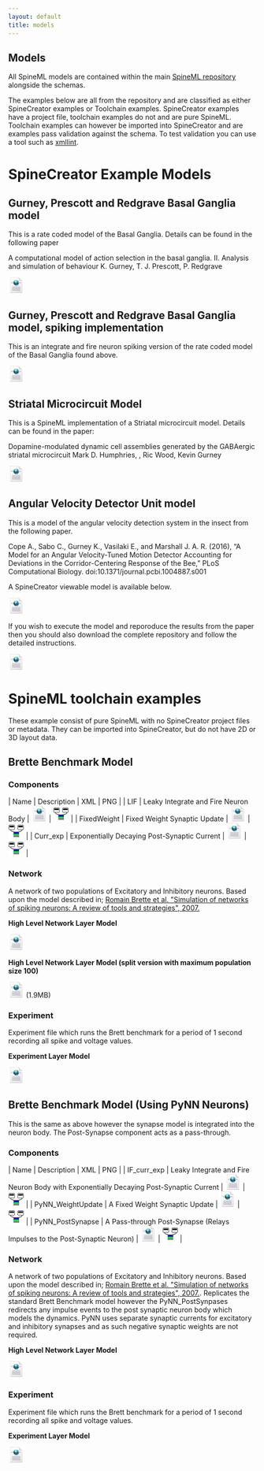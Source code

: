 ```yaml
---
layout: default
title: models
---
```


Models
-----

All SpineML models are contained within the main [SpineML repository](https://github.com/SpineML/spineml) alongside the schemas.

The examples below are all from the repository and are classified as either SpineCreator examples or Toolchain examples. SpineCreator examples have a project file, toolchain examples do not and are pure SpineML. Toolchain examples can however be imported into SpineCreator and are examples pass validation against the schema. To test validation you can use a tool such as [xmllint](http://xmlsoft.org/xmllint.html).

# SpineCreator Example Models

## Gurney, Prescott and Redgrave Basal Ganglia model

This is a rate coded model of the Basal Ganglia. Details can be found in the following paper 

A computational model of action selection in the basal ganglia. II. Analysis and simulation of behaviour K. Gurney, T. J. Prescott, P. Redgrave

[![Link to SpineML Model](/public/images/Xml_icon.png)](https://github.com/SpineML/spineml/tree/master/examples/Basal%20Ganglia%20Rate%20Coded)

## Gurney, Prescott and Redgrave Basal Ganglia model, spiking implementation

This is an integrate and fire neuron spiking version of the rate coded model of the Basal Ganglia found above.

[![Link to SpineML Model](/public/images/Xml_icon.png)](https://github.com/SpineML/spineml/tree/master/examples/Basal%20Ganglia%20Spiking)

## Striatal Microcircuit Model

This is a SpineML implementation of a Striatal microcircuit model. Details can be found in the paper:

Dopamine-modulated dynamic cell assemblies generated by the GABAergic striatal microcircuit Mark D. Humphries, , Ric Wood, Kevin Gurney

[![Link to SpineML Model](/public/images/Xml_icon.png)](https://github.com/SpineML/spineml/tree/master/examples/Striatal%20Model)

## Angular Velocity Detector Unit model

This is a model of the angular velocity detection system in the insect from the following paper. 

Cope A., Sabo C., Gurney K., Vasilaki E., and Marshall J. A. R. (2016), “A Model for an Angular Velocity-Tuned Motion Detector Accounting for Deviations in the Corridor-Centering Response of the Bee,” PLoS Computational Biology. doi:10.1371/journal.pcbi.1004887.s001

A SpineCreator viewable model is available below.

[![Link to SpineML Model](/public/images/Xml_icon.png)](https://github.com/SpineML/spineml/tree/master/examples/Angular%20Detector%20Velocity%20Unit)

If you wish to execute the model and reporoduce the results from the paper then you should also download the complete repository and follow the detailed instructions.

[![Link to SpineML Model](/public/images/Xml_icon.png)](https://github.com/ajc158/HoneyBee-Angular-Velocity-Detection)

# SpineML toolchain examples

These example consist of pure SpineML with no SpineCreator project files or metadata. They can be imported into SpineCreator, but do not have 2D or 3D layout data.

## Brette Benchmark Model

### Components

| Name | Description | XML | PNG |
| LIF | Leaky Integrate and Fire Neuron Body | [![/public/images/Xml_icon.png](/public/images/Xml_icon.png)](https://github.com/SpineML/spineml/blob/master/examples/Brette%20Benchmark/LIF.xml) | [![Png icon.png](/public/images/Png_icon.png)](https://github.com/SpineML/spineml/blob/master/examples/Brette%20Benchmark/LIF.png) |
| FixedWeight | Fixed Weight Synaptic Update | [![/public/images/Xml_icon.png](/public/images/Xml_icon.png)](https://github.com/SpineML/spineml/blob/master/examples/Brette%20Benchmark/FixedWeight.xml) | [![Png icon.png](/public/images/Png_icon.png)](https://github.com/SpineML/spineml/blob/master/examples/Brette%20Benchmark/FixedWeight.png) |
| Curr_exp | Exponentially Decaying Post-Synaptic Current | [![/public/images/Xml_icon.png](/public/images/Xml_icon.png)](https://github.com/SpineML/spineml/blob/master/examples/Brette%20Benchmark/Curr_exp.xml) | [![Png icon.png](/public/images/Png_icon.png)](https://github.com/SpineML/spineml/blob/master/examples/Brette%20Benchmark/Curr_exp.png) |

### Network

A network of two populations of Excitatory and Inhibitory neurons. Based upon the model described in; [Romain Brette et al. "Simulation of networks of spiking neurons: A review of tools and strategies", 2007.](http://www.ncbi.nlm.nih.gov/pubmed/17629781)

**High Level Network Layer Model**

[![/public/images/Xml_icon.png](/public/images/Xml_icon.png)](https://github.com/SpineML/spineml/blob/master/examples/Brette%20Benchmark/Brette_Benchmark_Network.xml)

**High Level Network Layer Model (split version with maximum population size 100)**

[![/public/images/Xml_icon.png](/public/images/Xml_icon.png)](https://github.com/SpineML/spineml/blob/master/examples/Brette%20Benchmark/Brette_Benchmark_Network_Split100.xml) (1.9MB)

### Experiment

Experiment file which runs the Brett benchmark for a period of 1 second recording all spike and voltage values.

**Experiment Layer Model** 

[![/public/images/Xml_icon.png](/public/images/Xml_icon.png)](https://github.com/SpineML/spineml/blob/master/examples/Brette%20Benchmark/Brette_Benchmark_Experiment.xml)

## Brette Benchmark Model (Using PyNN Neurons)

This is the same as above however the synapse model is integrated into the neuron body. The Post-Synapse component acts as a pass-through.

### Components

| Name | Description | XML | PNG |
| IF_curr_exp | Leaky Integrate and Fire Neuron Body with Exponentially Decaying Post-Synaptic Current | [![/public/images/Xml_icon.png](/public/images/Xml_icon.png)](https://github.com/SpineML/spineml/tree/master/examples/Brette%20Benchmark%20(PyNN%20Neurons)/IF_curr_exp.xml) | [![Png icon.png](/public/images/Png_icon.png)](https://github.com/SpineML/spineml/tree/master/examples/Brette%20Benchmark%20(PyNN%20Neurons)/IF_curr_exp.png) |
| PyNN_WeightUpdate | A Fixed Weight Synaptic Update | [![/public/images/Xml_icon.png](/public/images/Xml_icon.png)](https://github.com/SpineML/spineml/tree/master/examples/Brette%20Benchmark%20(PyNN%20Neurons)/PyNN_WeightUpdate.xml) | [![Png icon.png](/public/images/Png_icon.png)](https://github.com/SpineML/spineml/tree/master/examples/Brette%20Benchmark%20(PyNN%20Neurons)/PyNN_WeightUpdate.png) |
| PyNN_PostSynapse | A Pass-through Post-Synapse (Relays Impulses to the Post-Synaptic Neuron) | [![/public/images/Xml_icon.png](/public/images/Xml_icon.png)](https://github.com/SpineML/spineml/tree/master/examples/Brette%20Benchmark%20(PyNN%20Neurons)/PyNN_PostSynapse.xml) | [![Png icon.png](/public/images/Png_icon.png)](https://github.com/SpineML/spineml/tree/master/examples/Brette%20Benchmark%20(PyNN%20Neurons)/PyNN_PostSynapse.png) |

### Network

A network of two populations of Excitatory and Inhibitory neurons. Based upon the model described in; [Romain Brette et al. "Simulation of networks of spiking neurons: A review of tools and strategies", 2007.](http://www.ncbi.nlm.nih.gov/pubmed/17629781). Replicates the standard Brett Benchmark model however the PyNN_PostSynpases redirects any impulse events to the post synaptic neuron body which models the dynamics. PyNN uses separate synaptic currents for excitatory and inhibitory synapses and as such negative synaptic weights are not required.

**High Level Network Layer Model**

[![/public/images/Xml_icon.png](/public/images/Xml_icon.png)](https://github.com/SpineML/spineml/blob/master/examples/Brette%20Benchmark%20(PyNN%20Neurons)/Brette_Benchmark_PyNN_Network.xml)

### Experiment

Experiment file which runs the Brett benchmark for a period of 1 second recording all spike and voltage values.

**Experiment Layer Model** 

[![/public/images/Xml_icon.png](/public/images/Xml_icon.png)](https://github.com/SpineML/spineml/blob/master/examples/Brette%20Benchmark%20(PyNN%20Neurons)/Brette_Benchmassrk_PyNN_Experiment.xml)
